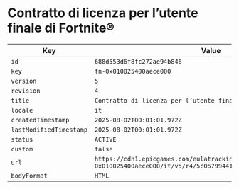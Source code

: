 # Contratto di licenza per l’utente finale di Fortnite®

| Key | Value |
| --- | ----- |
| `id` | `688d553d6f8fc272ae94b846` |
| `key` | `fn-0x010025400aece000` |
| `version` | `5` |
| `revision` | `4` |
| `title` | `Contratto di licenza per l’utente finale di Fortnite®` |
| `locale` | `it` |
| `createdTimestamp` | `2025-08-02T00:01:01.972Z` |
| `lastModifiedTimestamp` | `2025-08-02T00:01:01.972Z` |
| `status` | `ACTIVE` |
| `custom` | `false` |
| `url` | `https://cdn1.epicgames.com/eulatracking-download/fn-0x010025400aece000/it/v5/r4/5c067994412dae5d5e80ff7fcfa0e919.pdf` |
| `bodyFormat` | `HTML` |
